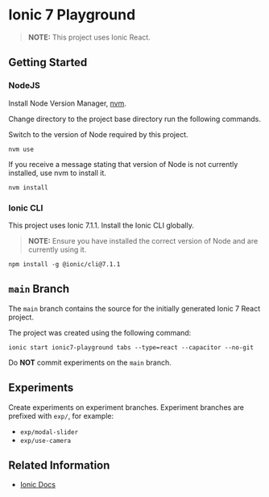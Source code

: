 # Ionic 7 Playground

> **NOTE:** This project uses Ionic React.

## Getting Started

### NodeJS

Install Node Version Manager, [nvm](https://github.com/nvm-sh/nvm).

Change directory to the project base directory run the following commands.

Switch to the version of Node required by this project.

```
nvm use
```

If you receive a message stating that version of Node is not currently installed, use nvm to install it.

```
nvm install
```

### Ionic CLI

This project uses Ionic 7.1.1. Install the Ionic CLI globally.

> **NOTE:** Ensure you have installed the correct version of Node and are currently using it.

```
npm install -g @ionic/cli@7.1.1
```

## `main` Branch

The `main` branch contains the source for the initially generated Ionic 7 React project.

The project was created using the following command:

```
ionic start ionic7-playground tabs --type=react --capacitor --no-git
```

Do **NOT** commit experiments on the `main` branch.

## Experiments

Create experiments on experiment branches. Experiment branches are prefixed with `exp/`, for example:

- `exp/modal-slider`
- `exp/use-camera`

## Related Information

- [Ionic Docs][ionic7]

[ionic7]: https://ionicframework.com/docs/ 'Ionic Documentation'
[nvm]: https://github.com/nvm-sh/nvm 'Node Version Manager'
